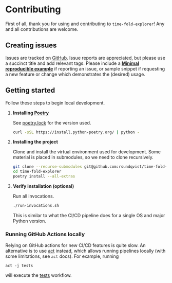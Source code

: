 # Contributing <!-- omit in toc -->

First of all, thank you for using and contributing to `time-fold-explorer`! Any and all contributions are welcome.

## Creating issues
Issues are tracked on [GitHub](https://github.com/rsundqvist/time-fold-explorer/issues). Issue
reports are appreciated, but please use a succinct title and add relevant tags.
Please include a [**Minimal reproducible example**][minimal-reproducible-example]
if reporting an issue, or sample snippet if requesting a new feature or change 
which demonstrates the (desired) usage.

[minimal-reproducible-example]: https://stackoverflow.com/help/minimal-reproducible-example

## Getting started
Follow these steps to begin local development.

1. **Installing [Poetry](https://python-poetry.org/docs/)**
   
   See [poetry.lock](https://github.com/rsundqvist/time-fold-explorer/blob/master/poetry.lock) for the version used.
   ```bash
   curl -sSL https://install.python-poetry.org/ | python -
   ```

2. **Installing the project**
   
   Clone and install the virtual environment used for development. Some material
   is placed in submodules, so we need to clone recursively.
   ```bash
   git clone --recurse-submodules git@github.com:rsundqvist/time-fold-explorer.git
   cd time-fold-explorer
   poetry install --all-extras
   ```
   
3. **Verify installation (optional)**

   Run all invocations.
   ```bash
   ./run-invocations.sh
   ```
   This is similar to what the CI/CD pipeline does for a single OS and major Python version.

### Running GitHub Actions locally
Relying on GitHub actions for new CI/CD features is quite slow. An alternative is to use 
[act](https://github.com/nektos/act) instead, which allows running pipelines locally (with some limitations, see `act` 
docs). For example, running

```shell
act -j tests
```

will execute the [tests](https://github.com/rsundqvist/time-fold-explorer/blob/master/.github/workflows/tests.yml) workflow.
